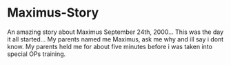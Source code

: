 # Maximus-Story
An amazing story about Maximus
September 24th, 2000...
This was the day it all started...
My parents named me Maximus, ask me why and ill say i dont know.
My parents held me for about five minutes before i was taken into special OPs training.
